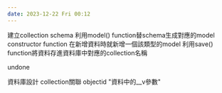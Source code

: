 ```yaml
---
date: 2023-12-22 Fri 00:12
---
```



建立collection schema
利用model() function替schema生成對應的model constructor function
在新增資料時就新增一個該類型的model
利用save() function將資料存進資料庫中對應的collection名稱


undone

資料庫設計
collection關聯
objectid
"資料中的__v參數"
